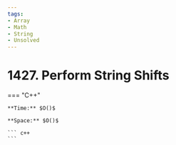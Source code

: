 ```yaml
---
tags:
- Array
- Math
- String
- Unsolved
---
```



# 1427. Perform String Shifts

=== "C++"

    **Time:** $O()$

    **Space:** $O()$

    ``` c++
    ```